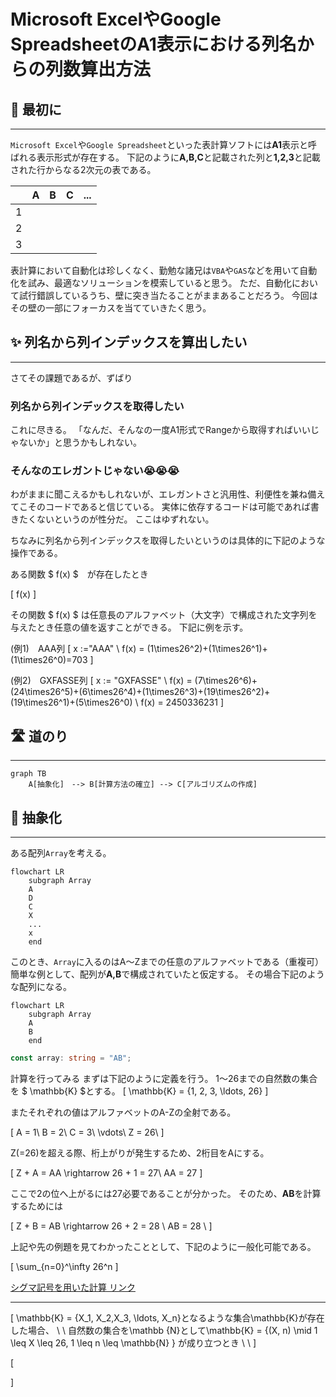 # Microsoft ExcelやGoogle SpreadsheetのA1表示における列名からの列数算出方法

## 🚀 最初に

---

`Microsoft Excel`や`Google Spreadsheet`といった表計算ソフトには**A1**表示と呼ばれる表示形式が存在する。
下記のように**A,B,C**と記載された列と**1,2,3**と記載された行からなる2次元の表である。

||A|B|C|...|
|:-:|:-:|:-:|:-:|:-:|
|1|||||
|2|||||
|3|||||

表計算において自動化は珍しくなく、勤勉な諸兄は`VBA`や`GAS`などを用いて自動化を試み、最適なソリューションを模索していると思う。
ただ、自動化において試行錯誤しているうち、壁に突き当たることがままあることだろう。
今回はその壁の一部にフォーカスを当てていきたく思う。

## ✨ 列名から列インデックスを算出したい

---

さてその課題であるが、ずばり

### 列名から列インデックスを取得したい

これに尽きる。
「なんだ、そんなの一度A1形式でRangeから取得すればいいじゃないか」と思うかもしれない。

### そんなのエレガントじゃない😭😭😭

わがままに聞こえるかもしれないが、エレガントさと汎用性、利便性を兼ね備えてこそのコードであると信じている。
実体に依存するコードは可能であれば書きたくないというのが性分だ。
ここはゆずれない。

ちなみに列名から列インデックスを取得したいというのは具体的に下記のような操作である。

ある関数 $ f(x) $　が存在したとき

\[
    f(x)
\]

その関数 $ f(x) $ は任意長のアルファベット（大文字）で構成された文字列を与えたとき任意の値を返すことができる。
下記に例を示す。

(例1)　AAA列
\[
    x :="AAA" \\
    f(x) = (1\times26^2)+(1\times26^1)+(1\times26^0)=703
\]

(例2)　GXFASSE列
\[
    x := "GXFASSE" \\
    f(x) = (7\times26^6)+(24\times26^5)+(6\times26^4)+(1\times26^3)+(19\times26^2)+(19\times26^1)+(5\times26^0) \\
    f(x) = 2450336231
\]


## 🛣️ 道のり

---

```mermaid
graph TB
    A[抽象化]　--> B[計算方法の確立] --> C[アルゴリズムの作成]
```

## 🎨 抽象化

---

ある配列`Array`を考える。

```mermaid
flowchart LR
    subgraph Array
    A
    D
    C
    X
    ...
    x
    end
```

このとき、`Array`に入るのはA～Zまでの任意のアルファベットである（重複可）
簡単な例として、配列が**A,B**で構成されていたと仮定する。
その場合下記のような配列になる。

```mermaid
flowchart LR
    subgraph Array
    A
    B
    end
```

```typescript
const array: string = "AB";
```

計算を行ってみる
まずは下記のように定義を行う。
1～26までの自然数の集合を $ \mathbb{K} $とする。
\[
    \mathbb{K} = \{1, 2, 3, \ldots, 26\}
\]

またそれぞれの値はアルファベットのA-Zの全射である。

\[
    A = 1\\
    B = 2\\
    C = 3\\
    \vdots\\
    Z = 26\\
\]

Z(=26)を超える際、桁上がりが発生するため、2桁目をAにする。

\[
    Z + A = AA \rightarrow 26 + 1 = 27\\
    AA = 27
\]

ここで2の位へ上がるには27必要であることが分かった。
そのため、**AB**を計算するためには

\[
    Z + B = AB \rightarrow  26 + 2 = 28 \\
    AB = 28 \\
\]

上記や先の例題を見てわかったこととして、下記のように一般化可能である。

\[
    \sum_{n=0}^\infty 26^n
\]

[シグマ記号を用いた計算 リンク](https://www.cc.aoyama.ac.jp/~t41338/math/mathlecture/basics/sigma.html)

---

\[
    \mathbb{K} = \{X_1, X_2,X_3, \ldots, X_n\}となるような集合\mathbb{K}が存在した場合、 \\
    \\
    自然数の集合を\mathbb {N}として\mathbb{K} = \{(X, n) \mid 1 \leq X \leq 26, 1 \leq n \leq \mathbb{N} \} が成り立つとき \\
     \\
\]

\[
    
\]

